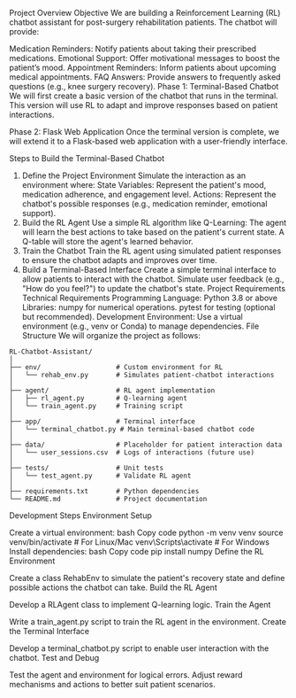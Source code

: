 Project Overview
Objective
We are building a Reinforcement Learning (RL) chatbot assistant for post-surgery rehabilitation patients. The chatbot will provide:

Medication Reminders: Notify patients about taking their prescribed medications.
Emotional Support: Offer motivational messages to boost the patient’s mood.
Appointment Reminders: Inform patients about upcoming medical appointments.
FAQ Answers: Provide answers to frequently asked questions (e.g., knee surgery recovery).
Phase 1: Terminal-Based Chatbot
We will first create a basic version of the chatbot that runs in the terminal. This version will use RL to adapt and improve responses based on patient interactions.

Phase 2: Flask Web Application
Once the terminal version is complete, we will extend it to a Flask-based web application with a user-friendly interface.

Steps to Build the Terminal-Based Chatbot
1. Define the Project Environment
Simulate the interaction as an environment where:
State Variables: Represent the patient's mood, medication adherence, and engagement level.
Actions: Represent the chatbot's possible responses (e.g., medication reminder, emotional support).
2. Build the RL Agent
Use a simple RL algorithm like Q-Learning:
The agent will learn the best actions to take based on the patient's current state.
A Q-table will store the agent's learned behavior.
3. Train the Chatbot
Train the RL agent using simulated patient responses to ensure the chatbot adapts and improves over time.
4. Build a Terminal-Based Interface
Create a simple terminal interface to allow patients to interact with the chatbot.
Simulate user feedback (e.g., "How do you feel?") to update the chatbot's state.
Project Requirements
Technical Requirements
Programming Language: Python 3.8 or above
Libraries:
numpy for numerical operations.
pytest for testing (optional but recommended).
Development Environment:
Use a virtual environment (e.g., venv or Conda) to manage dependencies.
File Structure
We will organize the project as follows:


```
RL-Chatbot-Assistant/
│
├── env/                   # Custom environment for RL
│   └── rehab_env.py       # Simulates patient-chatbot interactions
│
├── agent/                 # RL agent implementation
│   ├── rl_agent.py        # Q-learning agent
│   └── train_agent.py     # Training script
│
├── app/                   # Terminal interface
│   └── terminal_chatbot.py # Main terminal-based chatbot code
│
├── data/                  # Placeholder for patient interaction data
│   └── user_sessions.csv  # Logs of interactions (future use)
│
├── tests/                 # Unit tests
│   └── test_agent.py      # Validate RL agent
│
├── requirements.txt       # Python dependencies
└── README.md              # Project documentation
```
Development Steps
Environment Setup

Create a virtual environment:
bash
Copy code
python -m venv venv
source venv/bin/activate   # For Linux/Mac
venv\Scripts\activate      # For Windows
Install dependencies:
bash
Copy code
pip install numpy
Define the RL Environment

Create a class RehabEnv to simulate the patient's recovery state and define possible actions the chatbot can take.
Build the RL Agent

Develop a RLAgent class to implement Q-learning logic.
Train the Agent

Write a train_agent.py script to train the RL agent in the environment.
Create the Terminal Interface

Develop a terminal_chatbot.py script to enable user interaction with the chatbot.
Test and Debug

Test the agent and environment for logical errors.
Adjust reward mechanisms and actions to better suit patient scenarios.
